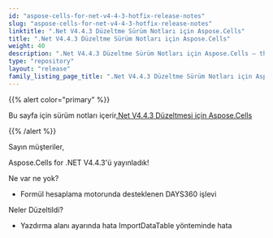 ```yaml
---
id: "aspose-cells-for-net-v4-4-3-hotfix-release-notes"
slug: "aspose-cells-for-net-v4-4-3-hotfix-release-notes"
linktitle: ".Net V4.4.3 Düzeltme Sürüm Notları için Aspose.Cells"
title: ".Net V4.4.3 Düzeltme Sürüm Notları için Aspose.Cells"
weight: 40
description: ".Net V4.4.3 Düzeltme Sürüm Notları için Aspose.Cells – the latest updates and fixes."
type: "repository"
layout: "release"
family_listing_page_title: ".Net V4.4.3 Düzeltme Sürüm Notları için Aspose.Cells"
---
```

{{% alert color="primary" %}} 

 Bu sayfa için sürüm notları içerir[.Net V4.4.3 Düzeltmesi için Aspose.Cells](https://releases.aspose.com/cells/net/new-releases/aspose.cells-for-.net-v4.4.3-hotfix/)

{{% /alert %}} 

 Sayın müşteriler,

 Aspose.Cells for .NET V4.4.3'ü yayınladık!

 Ne var ne yok?

- Formül hesaplama motorunda desteklenen DAYS360 işlevi

 Neler Düzeltildi?

- Yazdırma alanı ayarında hata
 ImportDataTable yönteminde hata

